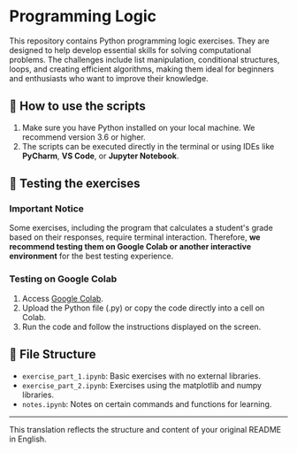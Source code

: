# Programming Logic

This repository contains Python programming logic exercises. They are designed to help develop essential skills for solving computational problems. The challenges include list manipulation, conditional structures, loops, and creating efficient algorithms, making them ideal for beginners and enthusiasts who want to improve their knowledge.

## 🚀 How to use the scripts

1. Make sure you have Python installed on your local machine. We recommend version 3.6 or higher.
2. The scripts can be executed directly in the terminal or using IDEs like **PyCharm**, **VS Code**, or **Jupyter Notebook**.

## 🧪 Testing the exercises

### Important Notice
Some exercises, including the program that calculates a student's grade based on their responses, require terminal interaction. Therefore, **we recommend testing them on Google Colab or another interactive environment** for the best testing experience.

### Testing on Google Colab
1. Access [Google Colab](https://colab.research.google.com).
2. Upload the Python file (.py) or copy the code directly into a cell on Colab.
3. Run the code and follow the instructions displayed on the screen.

## 📂 File Structure

- `exercise_part_1.ipynb`: Basic exercises with no external libraries.
- `exercise_part_2.ipynb`: Exercises using the matplotlib and numpy libraries.
- `notes.ipynb`: Notes on certain commands and functions for learning.

--- 

This translation reflects the structure and content of your original README in English.